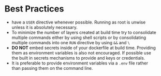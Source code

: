 # Best Practices
 - have a `USER` directive whenever possible. Running as root is unwise unless it is absolutely necessary.
 - To minimize the number of layers created at build time try to consolidate multiple commands either by using shell scripts or by consolidating multiple commands into one `RUN` directive by using `&&` and `\`
 - **DO NOT** embed secrets inside of your dockerfile at build time. Providing them as environment variables is also not encouraged. If possible use the built in secrets mechanisms to provide and keys or credentials.
 - It is preferable to provide environment variables via a `.env` file rather than passing them on the command line.
 